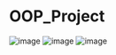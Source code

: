 # OOP_Project

![image](https://github.com/dkolev27/OOP_Project/assets/63787309/2dc41149-ca5a-48e5-8353-649652ced48b)
![image](https://github.com/dkolev27/OOP_Project/assets/63787309/762b4783-4be4-478f-a9b5-f5a07bafd89d)
![image](https://github.com/dkolev27/OOP_Project/assets/63787309/457de5a3-3ec6-4d94-8871-395e4164c421)
